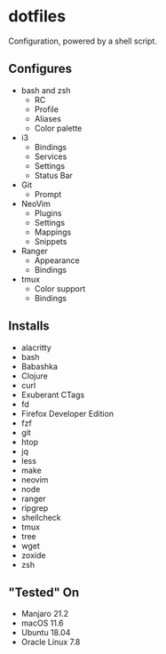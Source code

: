 # dotfiles
Configuration, powered by a shell script.

## Configures
* bash and zsh
  * RC
  * Profile
  * Aliases
  * Color palette
* i3
  * Bindings
  * Services
  * Settings
  * Status Bar
* Git
  * Prompt    
* NeoVim
  * Plugins
  * Settings
  * Mappings
  * Snippets
* Ranger
  * Appearance
  * Bindings
* tmux
  * Color support
  * Bindings

## Installs
* alacritty
* bash
* Babashka
* Clojure
* curl
* Exuberant CTags
* fd
* Firefox Developer Edition
* fzf
* git
* htop
* jq
* less
* make
* neovim
* node
* ranger
* ripgrep
* shellcheck
* tmux
* tree
* wget
* zoxide
* zsh

## "Tested" On
* Manjaro 21.2
* macOS 11.6
* Ubuntu 18.04
* Oracle Linux 7.8
